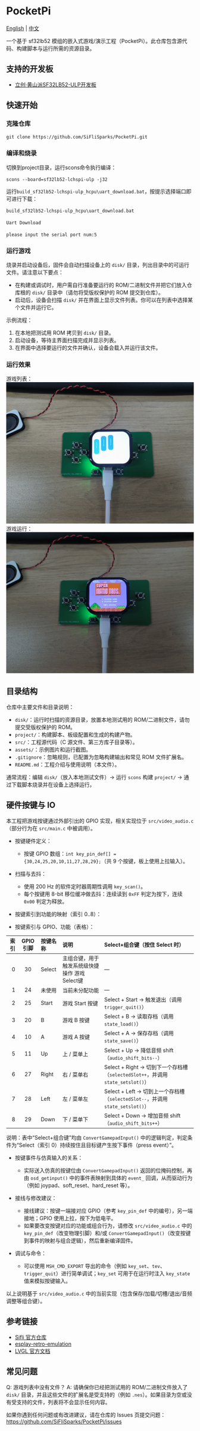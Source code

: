 # PocketPi

[English](README_EN.md) | [中文](README.md)

一个基于 sf32lb52 模组的嵌入式游戏/演示工程（PocketPi）。此仓库包含源代码、构建脚本与运行所需的资源目录。

## 支持的开发板
- [立创·黄山派SF32LB52-ULP开发板](https://lckfb.com/project/detail/lckfb-hspi-sf32lb52-ulp?param=baseInfo)

## 快速开始

### 克隆仓库

```
git clone https://github.com/SiFliSparks/PocketPi.git
```

### 编译和烧录

切换到project目录，运行scons命令执行编译：
```
scons --board=sf32lb52-lchspi-ulp -j32
```

运行`build_sf32lb52-lchspi-ulp_hcpu\uart_download.bat`，按提示选择端口即可进行下载：

```
build_sf32lb52-lchspi-ulp_hcpu\uart_download.bat

Uart Download

please input the serial port num:5
```

### 运行游戏

烧录并启动设备后，固件会自动扫描设备上的 `disk/` 目录，列出目录中的可运行文件。请注意以下要点：

- 在构建或调试时，用户需自行准备要运行的 ROM/二进制文件并把它们放入仓库根的 `disk/` 目录中（请勿将受版权保护的 ROM 提交到仓库）。
- 启动后，设备会扫描 `disk/` 并在界面上显示文件列表。你可以在列表中选择某个文件并运行它。

示例流程：

1. 在本地把测试用 ROM 拷贝到 `disk/` 目录。
2. 启动设备，等待主界面扫描完成并显示列表。
3. 在界面中选择要运行的文件并确认，设备会载入并运行该文件。

### 运行效果
游戏列表：
![image](assets/game_list.jpg)
游戏运行：
![image](assets/game_running.jpg)

## 目录结构
仓库中主要文件和目录说明：

- `disk/`：运行时扫描的资源目录，放置本地测试用的 ROM/二进制文件，请勿提交受版权保护的 ROM。
- `project/`：构建脚本、板级配置和生成的构建产物。
- `src/`：工程源代码（C 源文件、第三方库子目录等）。
- `assets/`：示例图片和运行截图。
- `.gitignore`：忽略规则，已配置为忽略构建输出和常见 ROM 文件扩展名。
- `README.md`：工程介绍与使用说明（本文件）。

通常流程：编辑 `disk/`（放入本地测试文件）→ 运行 `scons` 构建 `project/` → 通过下载脚本烧录并在设备上选择运行。

## 硬件按键与 IO

本工程把游戏按键通过外部引出的 GPIO 实现，相关实现位于 `src/video_audio.c`（部分行为在 `src/main.c` 中被调用）。

- 按键硬件定义：

	- 按键 GPIO 数组：`int key_pin_def[] = {30,24,25,20,10,11,27,28,29};`（共 9 个按键，板上使用上拉输入）。

- 扫描与去抖：

	- 使用 200 Hz 的软件定时器周期性调用 `key_scan()`。
	- 每个按键用 8-bit 移位缓冲做去抖：连续读到 `0xFF` 判定为按下，连续 `0x00` 判定为释放。

- 按键索引到功能的映射（索引 0..8）：

- 按键索引与 GPIO、功能（表格）：

| 索引 | GPIO 引脚 | 按键名称 | 说明 | Select+组合键（按住 Select 时） |
|------:|:---------:|:--------|:-----|:--------------------------------|
| 0 | 30 | Select | 主组合键，用于触发系统级快捷操作 游戏Select键| — |
| 1 | 24 | 未使用 | 当前未分配功能 | — |
| 2 | 25 | Start | 游戏 Start 按键 | Select + Start → 触发退出（调用 `trigger_quit()`） |
| 3 | 20 | B | 游戏 B 按键 | Select + B → 读取存档（调用 `state_load()`） |
| 4 | 10 | A | 游戏 A 按键 | Select + A → 保存存档（调用 `state_save()`） |
| 5 | 11 | Up | 上 / 菜单上 | Select + Up → 降低音频 shift（`audio_shift_bits--`） |
| 6 | 27 | Right | 右 / 菜单右 | Select + Right → 切到下一个存档槽（`selectedSlot++`，并调用 `state_setslot()`） |
| 7 | 28 | Left | 左 / 菜单左 | Select + Left → 切到上一个存档槽（`selectedSlot--`，并调用 `state_setslot()`） |
| 8 | 29 | Down | 下 / 菜单下 | Select + Down → 增加音频 shift（`audio_shift_bits++`） |

说明：表中“Select+组合键”均由 `ConvertGamepadInput()` 中的逻辑判定，判定条件为“Select（索引 0）持续按住且目标键产生按下事件（press event）”。

- 按键事件与仿真输入的关系：

	- 实际送入仿真的按键位由 `ConvertGamepadInput()` 返回的位掩码控制，再由 `osd_getinput()` 中的事件表映射到具体的 `event_` 回调，从而驱动行为（例如 joypad、soft_reset、hard_reset 等）。

- 接线与修改建议：

	- 接线建议：按键一端接对应 GPIO（参考 `key_pin_def` 中的编号），另一端接地；GPIO 使用上拉，按下为低电平。
	- 如果要改变按键对应的功能或组合行为，请修改 `src/video_audio.c` 中的 `key_pin_def`（改变物理引脚）和/或 `ConvertGamepadInput()`（改变按键到事件的映射与组合逻辑），然后重新编译固件。

- 调试与命令：

	- 可以使用 `MSH_CMD_EXPORT` 导出的命令（例如 `key_set`、`tev`、`trigger_quit`）进行简单调试；`key_set` 可用于在运行时注入 `key_state` 值来模拟按键输入。

以上说明基于 `src/video_audio.c` 中的当前实现（包含保存/加载/切槽/退出/音频调整等组合键）。

## 参考链接
- [Sifli 官方仓库](https://github.com/OpenSiFli/SiFli-SDK/tree/main)
- [esplay-retro-emulation](https://github.com/pebri86/esplay-retro-emulation?tab=readme-ov-file)
- [LVGL 官方文档](https://docs.lvgl.io/latest/en/html/index.html)

## 常见问题
Q: 游戏列表中没有文件？
A: 请确保你已经把测试用的 ROM/二进制文件放入了 `disk/` 目录，并且这些文件的扩展名是受支持的（例如 `.nes`）。如果目录为空或没有受支持的文件，列表将不会显示任何内容。

如果你遇到任何问题或有改进建议，请在仓库的 Issues 页提交问题： https://github.com/SiFliSparks/PocketPi/issues
